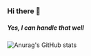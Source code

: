 ### Hi there 👋
##### Yes, I can handle that well

<!-- [![Hits](https://hits.seeyoufarm.com/api/count/incr/badge.svg?url=https%3A%2F%2Fgithub.com%2Fsonicce99&count_bg=%2379C83D&title_bg=%236DA0EB&icon=youtube.svg&icon_color=%23E70707&title=Welcome&edge_flat=false)](https://www.youtube.com/channel/UCqa4CnlUu--_X0lXWURBNEQ) -->


<!-- <div id="a">
<img src="https://img.shields.io/badge/front-react%20and%20hooks-61DAFB?style=for-the-badge&logo=react&logoColor=61DAFB">
<img src="https://img.shields.io/badge/deploy-amazon%20aws-232F3E?style=for-the-badge&logo=amazonaws&logoColor=#232F3E"> 
<img src="https://img.shields.io/badge/front-styled--components-DB7093?style=for-the-badge&logo=styled-components&logoColor=DB7093">
<img src="https://img.shields.io/badge/front-Redux-764ABC?style=for-the-badge&logo=redux&logoColor=764ABC">
<img src="https://img.shields.io/badge/front-Redux--thunk-764ABC?style=for-the-badge&logo=redux&logoColor=764ABC">
<img src="https://img.shields.io/badge/front-axios-945DD6?style=for-the-badge&logo=axios&logoColor=945DD6">
<img src="https://img.shields.io/badge/front-webpack-8DD6F9?style=for-the-badge&logo=webpack&logoColor=8DD6F9">
<img src="https://img.shields.io/badge/front-babel-F9DC3E?style=for-the-badge&logo=babel&logoColor=F9DC3E">
  
  <img src="https://img.shields.io/badge/back-spring--boot-6DB33F?style=for-the-badge&logo=babel&logoColor=6DB33F">
  <img src="https://img.shields.io/badge/back-spring--boot--security-6DB33F?style=for-the-badge&logo=babel&logoColor=6DB33F">
  <img src="https://img.shields.io/badge/back-jpa-101113?style=for-the-badge&logo=jpa&logoColor=F9DC3E">
  <img src="https://img.shields.io/badge/back-quartz-00B4EF?style=for-the-badge&logo=quartz&logoColor=00B4EF">
  <img src="https://img.shields.io/badge/back-mariaDB-003545?style=for-the-badge&logo=mariaDB&logoColor=003545">
   <img src="https://img.shields.io/badge/back-mariaDB-003545?style=for-the-badge&logo=mariaDB&logoColor=003545">
</div> -->


![Anurag's GitHub stats](https://github-readme-stats.vercel.app/api?username=sonicce99&show_icons=true&theme=merko)
